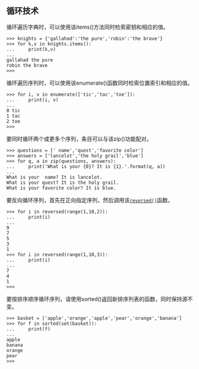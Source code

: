 ## 循环技术

循环遍历字典时，可以使用该items\(\)方法同时检索密钥和相应的值。

```
>>> knights = {'gallahad':'the pure','robin':'the brave'}
>>> for k,v in knights.items():
...     print(k,v)
...
gallahad the pure
robin the brave
>>>
```

循环遍历序列时，可以使用该enumerate\(\)函数同时检索位置索引和相应的值。

```
>>> for i, v in enumerate(['tic','tac','toe']):
...     print(i, v)
...
0 tic
1 tac
2 toe
>>>
```

要同时循环两个或更多个序列，条目可以与该zip\(\)功能配对。

```
>>> questions = [' name','quest','favorite color']
>>> answers = ['lancelot','the holy grail','blue']
>>> for q, a in zip(questions, answers):
...     print('What is your {0}? It is {1}.'.format(q, a))
...
What is your  name? It is lancelot.
What is your quest? It is the holy grail.
What is your favorite color? It is blue.
```

要反向循环序列，首先在正向指定序列，然后调用该[`reversed()`](https://docs.python.org/3/library/functions.html#reversed)函数。

```
>>> for i in reversed(range(1,10,2)):
...     print(i)
...
9
7
5
3
1
>>> for i in reversed(range(1,10,3)):
...     print(i)
...
7
4
1
>>>
```

要按排序顺序循环序列，请使用sorted\(\)返回新排序列表的函数，同时保持源不变。

```
>>> basket = ['apple','orange','apple','pear','orange','banana']
>>> for f in sorted(set(basket)):
...     print(f)
...
apple
banana
orange
pear
>>>

```



